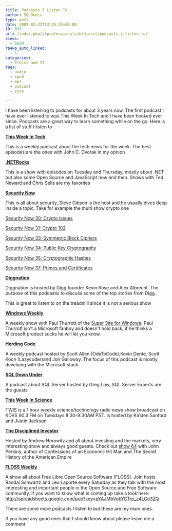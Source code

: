 ```yaml
---
title: Podcasts I Listen To
author: SQLDenis
type: post
date: 2009-02-22T13:20:33+00:00
ID: 333
url: /index.php/itprofessionals/ethicsit/podcasts-i-listen-to/
views:
  - 5659
rp4wp_auto_linked:
  - 1
categories:
  - Ethics and IT
tags:
  - audio
  - ipod
  - mp3
  - podcast
  - zune

---
```

I have been listening to podcasts for about 3 years now. The first podcast I have ever listened to was This Week In Tech and I have been hooked ever since. Podcasts are a great way to learn something while on the go. Here is a list of stuff I listen to

**[This Week In Tech][1]**
  
This is a weekly podcast about the tech news for the week. The best episodes are the ones with John C. Dvorak in my opnion

**[.NETRocks][2]**
  
This is a show with episodes on Tuesday and Thursday, mostly about .NET but also some Open Source and JavaScript now and then. Shows with Ted Neward and Chris Sells are my favorites

**[Security Now][3]**
  
This is all about security, Steve Gibson is the host and he usually dives deep inside a topic. Take for example the multi show crypto one
  
[Security Now 30: Crypto Issues][4]
  
[Security Now 31: Crypto 102][5]
  
[Security Now 33: Symmetric Block Ciphers][6]
  
[Security Now 34: Public Key Cryptography][7]
  
[Security Now 35: Cryptographic Hashes][8]
  
[Security Now 37: Primes and Certificates][9]

**[Diggnation][10]**
  
Diggnation is hosted by Digg founder Kevin Rose and Alex Albrecht. The purpose of this podcastis to discuss some of the top stories from Digg.
  
This is great to listen to on the treadmill since it is not a serious show

**[Windows Weekly][11]**
  
A weekly show with Paul Thurrott of the [Super Site for Windows][12]. Paul Thurrott isn't a Microsoft fanboy and doesn't hold back, if he thinks a Microsoft product sucks he will let you know.

**[Herding Code][13]**
  
A weekly podcast hosted by Scott Allen (OdeToCode),Kevin Dente, Scott Koon (Lazycoder)and Jon Galloway. The focus of this podcast is mostly develoing with the Microsoft stack

**[SQL Down Under][14]**
  
A podcast about SQL Server hosted by Greg Low, SQL Server Experts are the guests

**[This Week In Science][15]**
  
TWIS is a 1 hour weekly science/technology radio news show broadcast on KDVS 90.3 FM on Tuesdays 8:30-9:30AM PST. Is hosted by Kirsten Sanford and Justin Jackson

**[The Disciplined Investor][16]**
  
Hosted by Andrew Horowitz and all about investing and the markets, very interesting show and always good guests. Check out [show 64][17] with John Perkins, author of Confessions of an Economic Hit Man and The Secret History of the American Empire

**[FLOSS Weekly][18]**
  
A show all about Free Libre Open Source Software (FLOSS). Join hosts Randal Schwartz and Leo Laporte every Saturday as they talk with the most interesting and important people in the Open Source and Free Software community. If you want to know what is coming up take a look here: http://spreadsheets.google.com/pub?key=pYAJMbVobYCTro_z4LGo3ZQ

There are some more podcasts I listen to but these are my main ones.

If you have any good ones that I should know about please leave me a comment

 [1]: http://twit.tv/twit
 [2]: http://www.dotnetrocks.com/
 [3]: http://twit.tv/sn
 [4]: http://twit.tv/sn30
 [5]: http://twit.tv/sn31
 [6]: http://twit.tv/sn33
 [7]: http://twit.tv/sn34
 [8]: http://twit.tv/sn35
 [9]: http://twit.tv/sn37
 [10]: http://revision3.com/diggnation/
 [11]: http://twit.tv/ww
 [12]: http://winsupersite.com/
 [13]: http://herdingcode.com/
 [14]: http://www.sqldownunder.com/PreviousShows/tabid/98/Default.aspx
 [15]: http://www.twis.org/
 [16]: http://www.thedisciplinedinvestor.com/blog/category/podcasts/
 [17]: http://www.thedisciplinedinvestor.com/blog/2008/07/06/tdi-podcast-64-perkins-economic-hitman/
 [18]: http://twit.tv/FLOSS